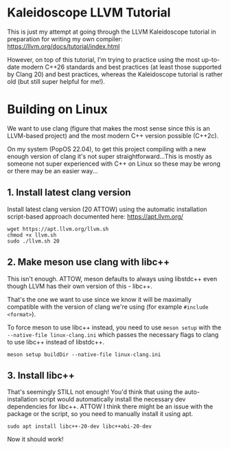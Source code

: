 # Kaleidoscope LLVM Tutorial
This is just my attempt at going through the LLVM Kaleidoscope tutorial in preparation for writing my
own compiler: https://llvm.org/docs/tutorial/index.html

However, on top of this tutorial, I'm trying to practice using the most up-to-date modern C++26 standards and best practices (at least those supported
by Clang 20) and best practices, whereas the Kaleidoscope tutorial is rather old (but still super helpful for me!).

# Building on Linux
We want to use clang (figure that makes the most sense since this is an LLVM-based project)
and the most modern C++ version possible (C++2c).

On my system (PopOS 22.04), to get this project compiling with a new enough version of clang 
it's not super straightforward...This is mostly as someone not super experienced
with C++ on Linux so these may be wrong or there may be an easier way...

## 1. Install latest clang version 
Install latest clang version (20 ATTOW) using the 
automatic installation script-based approach documented here: https://apt.llvm.org/
```shell
wget https://apt.llvm.org/llvm.sh 
chmod +x llvm.sh 
sudo ./llvm.sh 20
```

## 2. Make meson use clang with libc++
This isn't enough. ATTOW, meson defaults to always using libstdc++ even though LLVM has
their own version of this - libc++. 

That's the one we want to use since we know it will be maximally
compatible with the version of clang we're using (for example `#include <format>`). 

To force meson to use libc++ instead, you need to use `meson setup` with
the `--native-file linux-clang.ini` which passes the necessary flags to clang to use libc++ instead of libstdc++.
```shell
meson setup buildDir --native-file linux-clang.ini
```

## 3. Install libc++
That's seemingly STILL not enough! You'd think that using the auto-installation script would
automatically install the necessary dev dependencies for libc++. ATTOW I think there might be an issue
with the package or the script, so you need to manually install it using apt.
```shell
sudo apt install libc++-20-dev libc++abi-20-dev
```

Now it should work!
